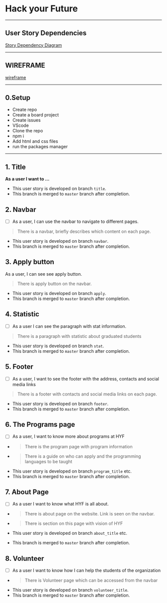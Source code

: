 # Hack your Future

---

## User Story Dependencies

[Story Dependency Diagram](https://excalidraw.com/)

---

## WIREFRAME

[wireframe](../planning/design.md)

---

## 0.Setup

- Create repo
- Create a board project
- Create issues
- VScode
- Clone the repo
- npm i
- Add html and css files
- run the packages manager

---

## 1. Title

**As a user I want to ...**

- This user story is developed on branch `title`.
- This branch is merged to `master` branch after completion.

## 2. Navbar

- [ ] As a user, I can use the navbar to navigate to different pages.

> There is a navbar, briefly describes which content on each page.

- This user story is developed on branch `navbar`.
- This branch is merged to `master` branch after completion.

## 3. Apply button

As a user, I can see see apply button.

> There is apply button on the navbar.

- This user story is developed on branch `apply`.
- This branch is merged to `master` branch after completion.

## 4. Statistic

- [ ] As a user I can see the paragraph with stat information.

> There is a paragraph with statistic about graduated students

- This user story is developed on branch `stat`.
- This branch is merged to `master` branch after completion.

## 5. Footer

- [ ] As a user, I want to see the footer with the address, contacts and social
      media links

> There is a footer with contacts and social media links on each page.

- This user story is developed on branch `footer`.
- This branch is merged to `master` branch after completion.

## 6. The Programs page

- [ ] As a user, I want to know more about programs at HYF

- > There is the program page with program information
- > There is a guide on who can apply and the programming languages to be taught
- This user story is developed on branch `program_title` etc.
- This branch is merged to `master` branch after completion.

## 7. About Page

- [ ] As a user I want to know what HYF is all about.

- > There is about page on the website. Link is seen on the navbar.
- > There is section on this page with vision of HYF

- This user story is developed on branch `about_title` etc.
- This branch is merged to `master` branch after completion.

## 8. Volunteer

- [ ] As a user I want to know how I can help the students of the organization

- > There is Volunteer page which can be accessed from the navbar
- This user story is developed on branch `volunteer_title`.
- This branch is merged to `master` branch after completion.
